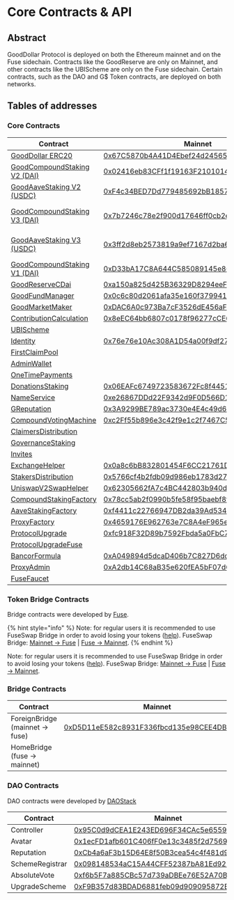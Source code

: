 # Core Contracts & API

## Abstract

GoodDollar Protocol is deployed on both the Ethereum mainnet and on the Fuse sidechain. Contracts like the GoodReserve are only on Mainnet, and other contracts like the UBIScheme are only on the Fuse sidechain. Certain contracts, such as the DAO and G$ Token contracts, are deployed on both networks.

## Tables of addresses

### Core Contracts

| Contract                                                      | Mainnet                                                                                                               | Fuse                                                                                                                                   | Source code                                                                                                                                                                  |
| ------------------------------------------------------------- | --------------------------------------------------------------------------------------------------------------------- | -------------------------------------------------------------------------------------------------------------------------------------- | ---------------------------------------------------------------------------------------------------------------------------------------------------------------------------- |
| [GoodDollar ERC20](gooddollar.md)                             | [0x67C5870b4A41D4Ebef24d2456547A03F1f3e094B](https://etherscan.io/address/0x67C5870b4A41D4Ebef24d2456547A03F1f3e094B) | [0x79BeecC4b165Ccf547662cB4f7C0e83b3796E5b3](https://explorer.fuse.io/address/0x79BeecC4b165Ccf547662cB4f7C0e83b3796E5b3/transactions) | [GoodDollar.sol](https://github.com/GoodDollar/GoodContracts/blob/master/contracts/token/GoodDollar.sol)                                                                     |
| [GoodCompoundStaking V2 (DAI)](goodcompoundstaking-v2-dai.md) | [0x02416eb83CFf1f19163F21010149C3867f3261e1](https://etherscan.io/address/0x02416eb83cff1f19163f21010149c3867f3261e1) |                                                                                                                                        | [GoodCompoundStakingV2.sol](https://github.com/GoodDollar/GoodProtocol/blob/master/contracts/staking/compound/GoodCompoundStakingV2.sol)                                     |
| [GoodAaveStaking V2 (USDC)](goodaavestaking-v2-usdc.md)       | [0xF4c34BED7Dd779485692bB1857aCf9c561B45010](https://etherscan.io/address/0xf4c34bed7dd779485692bb1857acf9c561b45010) |                                                                                                                                        | [GoodAaveStakingV2.sol](https://github.com/GoodDollar/GoodProtocol/blob/master/contracts/staking/aave/GoodAaveStakingV2.sol)                                                 |
| [GoodCompoundStaking V3 (DAI)](goodcompoundstaking-v2-dai.md) | [0x7b7246c78e2f900d17646ff0cb2ec47d6ba10754](https://etherscan.io/address/0x7b7246c78e2f900d17646ff0cb2ec47d6ba10754) |                                                                                                                                        | [GoodCompoundStakingV2.sol](https://github.com/GoodDollar/GoodProtocol/commit/ca2516b30743d888c27f473bb2dbcd21492c790a) (small changes in SimpleStakingV2)                   |
| [GoodAaveStaking V3 (USDC)](goodaavestaking-v2-usdc.md)       | [0x3ff2d8eb2573819a9ef7167d2ba6fd6d31b17f4f](https://etherscan.io/address/0x3ff2d8eb2573819a9ef7167d2ba6fd6d31b17f4f) |                                                                                                                                        | [GoodAaveStakingV2.sol](https://github.com/GoodDollar/GoodProtocol/commit/ca2516b30743d888c27f473bb2dbcd21492c790a) (small changes in SimpleStakingV2)                       |
| [GoodCompoundStaking V1 (DAI)](goodcompoundstaking-v1-dai.md) | [0xD33bA17C8A644C585089145e86E282fada6F3bfd](https://etherscan.io/address/0xD33bA17C8A644C585089145e86E282fada6F3bfd) |                                                                                                                                        | [GoodCompounStaking.sol](https://github.com/GoodDollar/GoodProtocol/blob/master/contracts/staking/compound/GoodCompoundStaking.sol)                                          |
| [GoodReserveCDai](goodreservecdai.md)                         | [0xa150a825d425B36329D8294eeF8bD0fE68f8F6E0](https://etherscan.io/address/0xa150a825d425B36329D8294eeF8bD0fE68f8F6E0) |                                                                                                                                        | [GoodReserveCDai.sol](https://github.com/GoodDollar/GoodContracts/blob/master/stakingModel/contracts/GoodReserveCDai.sol)                                                    |
| [GoodFundManager](goodfundmanager.md)                         | [0x0c6c80d2061afa35e160f3799411d83bdeea0a5a](https://etherscan.io/address/0x0c6c80d2061afa35e160f3799411d83bdeea0a5a) |                                                                                                                                        | [GoodFundManager.sol](https://github.com/GoodDollar/GoodProtocol/blob/master/contracts/staking/GoodFundManager.sol)                                                          |
| [GoodMarketMaker](goodmarketmaker.md)                         | [0xDAC6A0c973Ba7cF3526dE456aFfA43AB421f659F](https://etherscan.io/address/0xDAC6A0c973Ba7cF3526dE456aFfA43AB421f659F) |                                                                                                                                        | [GoodMarketMaker.sol](https://github.com/GoodDollar/GoodProtocol/blob/master/contracts/reserve/GoodMarketMaker.sol)                                                          |
| [ContributionCalculation](contributioncalculation.md)         | [0x8eEC64bb6807c0178f96277cCE6a334B4e565E5C](https://etherscan.io/address/0x8eEC64bb6807c0178f96277cCE6a334B4e565E5C) |                                                                                                                                        | [ContributionCalculation.sol](https://github.com/GoodDollar/GoodContracts/blob/master/stakingModel/contracts/ContributionCalculation.sol)                                    |
| [UBIScheme](ubischeme.md)                                     |                                                                                                                       | [0x3bdeB796950301FfC9568fAF89B7370f8B217321](https://explorer.fuse.io/address/0x3bdeB796950301FfC9568fAF89B7370f8B217321/transactions) | [UBIScheme.sol](https://github.com/GoodDollar/GoodProtocol/blob/master/contracts/ubi/UBIScheme.sol)                                                                          |
| [Identity](identity.md)                                       | [0x76e76e10Ac308A1D54a00f9df27EdCE4801F288b](https://etherscan.io/address/0x76e76e10Ac308A1D54a00f9df27EdCE4801F288b) | [0x7ccF1011610138b484fCc921858e7971342d213c](https://explorer.fuse.io/address/0x7ccF1011610138b484fCc921858e7971342d213c/transactions) | [Identity.sol](https://github.com/GoodDollar/GoodContracts/blob/master/contracts/identity/Identity.sol)                                                                      |
| [FirstClaimPool](firstclaimpool.md)                           |                                                                                                                       | [0x5E8732889f2d84c3D834223c38361B38D7D4B9bc](https://explorer.fuse.io/address/0x5E8732889f2d84c3D834223c38361B38D7D4B9bc/transactions) | [FirstClaimPool.sol](https://github.com/GoodDollar/GoodContracts/blob/master/stakingModel/contracts/FirstClaimPool.sol)                                                      |
| [AdminWallet](adminwallet.md)                                 |                                                                                                                       | [0x14204288286823042263156146334B1a4d61227c](https://explorer.fuse.io/address/0x14204288286823042263156146334B1a4d61227c/transactions) | [AdminWallet.sol](https://github.com/GoodDollar/GoodContracts/blob/master/contracts/wallet/AdminWallet.sol)                                                                  |
| [OneTimePayments](onetimepayments.md)                         |                                                                                                                       | [0x184C1F83b3eB75a2dac483D4a6b9FBD59Df961f8](https://explorer.fuse.io/address/0x184C1F83b3eB75a2dac483D4a6b9FBD59Df961f8/transactions) | [OneTimePayments.sol](https://github.com/GoodDollar/GoodContracts/blob/master/contracts/dao/schemes/OneTimePayments.sol)                                                     |
| [DonationsStaking](donationsstaking.md)                       | [0x06EAFc6749723583672Fc8f4451c8ec0E59F5798](https://etherscan.io/address/0x06EAFc6749723583672Fc8f4451c8ec0E59F5798) |                                                                                                                                        | [DonationsStakinng.sol](https://github.com/GoodDollar/GoodProtocol/blob/master/contracts/staking/DonationsStaking.sol)                                                       |
| [NameService](nameservice.md)                                 | [0xe26867DDd22F9342d9F0D566D182f2c960683971](https://etherscan.io/address/0xe26867DDd22F9342d9F0D566D182f2c960683971) | [0x27E3B64C671a25c191535743d63Bd06CB9B93E37](https://explorer.fuse.io/address/0x27E3B64C671a25c191535743d63Bd06CB9B93E37/transactions) | [NameService.sol](https://github.com/GoodDollar/GoodProtocol/blob/master/contracts/utils/NameService.sol)                                                                    |
| [GReputation](greputation.md)                                 | [0x3A9299BE789ac3730e4E4c49d6d2Ad1b8BC34DFf](https://etherscan.io/address/0x3A9299BE789ac3730e4E4c49d6d2Ad1b8BC34DFf) | [0xdFF4cE07253b2c3fa9dCEC8B918f91d150AC26a4](https://explorer.fuse.io/address/0xdFF4cE07253b2c3fa9dCEC8B918f91d150AC26a4/transactions) | [GReputation.sol](https://github.com/GoodDollar/GoodProtocol/blob/master/contracts/governance/GReputation.sol)                                                               |
| [CompoundVotingMachine](compoundvotingmachine.md)             | [0xc2Ff55b896e3c42f9e1c2f7467C51b93F1C23dFD](https://etherscan.io/address/0xc2Ff55b896e3c42f9e1c2f7467C51b93F1C23dFD) | [0xb9978C071f2F64016A2f8515BC03bd25684201aF](https://explorer.fuse.io/address/0xb9978C071f2F64016A2f8515BC03bd25684201aF/transactions) | [CompoundVotingMachine.sol](https://github.com/GoodDollar/GoodProtocol/blob/master/contracts/governance/CompoundVotingMachine.sol)                                           |
| [ClaimersDistribution](claimersdistribution.md)               |                                                                                                                       | [0xEaDa76013C87C22843b907Ce0110ea55C8E7E2a0](https://explorer.fuse.io/address/0xEaDa76013C87C22843b907Ce0110ea55C8E7E2a0/transactions) | [ClaimersDistribution.sol](https://github.com/GoodDollar/GoodProtocol/blob/master/contracts/governance/ClaimersDistribution.sol)                                             |
| [GovernanceStaking](governancestaking.md)                     |                                                                                                                       | [0xe3E75Ee6895F8b30d8eC3260dAa20ec1aba6DA77](https://explorer.fuse.io/address/0xe3E75Ee6895F8b30d8eC3260dAa20ec1aba6DA77/transactions) | [GovarnanceStaking.sol](https://github.com/GoodDollar/GoodProtocol/blob/master/contracts/governance/GovarnanceStaking.sol)                                                   |
| [Invites](invites.md)                                         |                                                                                                                       | [0x187fc9fB37DF0fbf75149913a97B17c968Fc90d0](https://explorer.fuse.io/address/0x187fc9fB37DF0fbf75149913a97B17c968Fc90d0/transactions) | [InvitesV1.sol](https://github.com/GoodDollar/GoodProtocol/blob/master/contracts/unaudited-foundation/InvitesV1.sol)                                                         |
| [ExchangeHelper](exchangehelper.md)                           | [0x0a8c6bB832801454F6CC21761D0A293Caa003296](https://etherscan.io/address/0x0a8c6bB832801454F6CC21761D0A293Caa003296) |                                                                                                                                        | [ExchangeHelper.sol](https://github.com/GoodDollar/GoodProtocol/blob/91d455b607750cf417f6443740ce71a4d6aa8eac/contracts/reserve/ExchangeHelper.sol)                          |
| [StakersDistribution](stakersdistribution.md)                 | [0x5766cf4b2fdb09d986eb1783d276013c224e28c8](https://etherscan.io/address/0x5766cf4b2fdb09d986eb1783d276013c224e28c8) |                                                                                                                                        | [StakersDistribution.sol](https://github.com/GoodDollar/GoodProtocol/blob/91d455b607750cf417f6443740ce71a4d6aa8eac/contracts/governance/StakersDistribution.sol)             |
| [UniswapV2SwapHelper](uniswapv2swaphelper.md)                 | [0x62305662fA7c4BC442803b940d9192DbDC92D710](https://etherscan.io/address/0x62305662fA7c4BC442803b940d9192DbDC92D710) |                                                                                                                                        | [UniswapV2SwapHelper.sol](https://github.com/GoodDollar/GoodProtocol/blob/926e5b25dd121f7c9e8ebc9efa14a99b34e049cd/contracts/staking/UniswapV2SwapHelper.sol)                |
| [CompoundStakingFactory](compoundstakingfactory.md)           | [0x78cc5ab2f0990b5fe58f95baebf8f37879534aeb](https://etherscan.io/address/0x78cc5ab2f0990b5fe58f95baebf8f37879534aeb) |                                                                                                                                        | [CompoundStakingFactory.sol](https://github.com/GoodDollar/GoodProtocol/blob/91d455b607750cf417f6443740ce71a4d6aa8eac/contracts/staking/compound/CompoundStakingFactory.sol) |
| [AaveStakingFactory](aavestakingfactory.md)                   | [0xf4411c22766947DB2da39Ad534A040b770B51153](https://etherscan.io/address/0xf4411c22766947DB2da39Ad534A040b770B51153) |                                                                                                                                        | [AaveStakingFactory.sol](https://github.com/GoodDollar/GoodProtocol/blob/91d455b607750cf417f6443740ce71a4d6aa8eac/contracts/staking/aave/AaveStakingFactory.sol)             |
| [ProxyFactory](broken-reference)                              | [0x4659176E962763e7C8A4eF965ecfD0fdf9f52057](https://etherscan.io/address/0x4659176E962763e7C8A4eF965ecfD0fdf9f52057) | [0x4136dfD47F47792fC820E2354e9F0ce8e9c586A6](https://explorer.fuse.io/address/0x4136dfD47F47792fC820E2354e9F0ce8e9c586A6/transactions) | [ProxyFactory1967.sol](https://github.com/GoodDollar/GoodProtocol/blob/master/contracts/utils/ProxyFactory1967.sol)                                                          |
| [ProtocolUpgrade](broken-reference)                           | [0xfc918F32D89b7592Fbda5a0FbC7Eaa0c9a0d5d4a](https://etherscan.io/address/0xfc918F32D89b7592Fbda5a0FbC7Eaa0c9a0d5d4a) |                                                                                                                                        | [ProtocolUpgrade.sol](https://github.com/GoodDollar/GoodProtocol/blob/7fd3b288bc8856423b991fc206f2d858d92b1039/contracts/utils/ProtocolUpgrade.sol)                          |
| [ProtocolUpgradeFuse](broken-reference)                       |                                                                                                                       | [0x4dB8602482576321F829baa593150393f7595439](https://explorer.fuse.io/address/0x4dB8602482576321F829baa593150393f7595439/transactions) | [ProtocolUpgradeFuse.sol](https://github.com/GoodDollar/GoodProtocol/blob/master/contracts/utils/ProtocolUpgradeFuse.sol)                                                    |
| [BancorFormula](broken-reference)                             | [0xA049894d5dcaD406b7C827D6dc6A0B58CA4AE73a](https://etherscan.io/address/0xA049894d5dcaD406b7C827D6dc6A0B58CA4AE73a) | [0x88e111b2A42457655A34896E5B929a75E7B82F88](https://explorer.fuse.io/address/0x88e111b2A42457655A34896E5B929a75E7B82F88/transactions) | [BancorFormula.sol](https://github.com/GoodDollar/GoodProtocol/blob/master/contracts/utils/BancorFormula.sol)                                                                |
| [ProxyAdmin](broken-reference)                                | [0xA2db14C68aB35e620fEA5bF07d65e9bff84c994C](https://etherscan.io/address/0xA2db14C68aB35e620fEA5bF07d65e9bff84c994C) |                                                                                                                                        | [Interfaces.sol](https://github.com/GoodDollar/GoodProtocol/blob/2cc37240a9bd5f8a21cf4414f16dd9d13af77b48/contracts/Interfaces.sol#L276)                                     |
| [FuseFaucet](fusefaucet.md)                                   |                                                                                                                       | [0x09Ad3430D146aa662eA8c20cBEBceBC0bbB3FB0a](https://explorer.fuse.io/address/0x09Ad3430D146aa662eA8c20cBEBceBC0bbB3FB0a/transactions) | [FuseFaucet.sol](https://github.com/GoodDollar/GoodProtocol/blob/master/contracts/unaudited-foundation/FuseFaucet.sol)                                                       |

### Token Bridge Contracts

Bridge contracts were developed by [Fuse](https://fuse.io).

{% hint style="info" %}
Note: for regular users it is recommended to use FuseSwap Bridge in order to avoid losing your tokens ([help](https://docs.fuse.io/fuseswap/bridge-fuse-erc20-tokens)). FuseSwap Bridge: [Mainnet -> Fuse](https://fuseswap.com/#/bridge/0x67C5870b4A41D4Ebef24d2456547A03F1f3e094B) | [Fuse -> Mainnet](https://fuseswap.com/#/bridge/0x495d133B938596C9984d462F007B676bDc57eCEC).
{% endhint %}

Note: for regular users it is recommended to use FuseSwap Bridge in order to avoid losing your tokens ([help](https://docs.fuse.io/fuseswap/bridge-fuse-erc20-tokens)). FuseSwap Bridge: [Mainnet -> Fuse](https://fuseswap.com/#/bridge/0x67C5870b4A41D4Ebef24d2456547A03F1f3e094B) | [Fuse -> Mainnet](https://fuseswap.com/#/bridge/0x495d133B938596C9984d462F007B676bDc57eCEC).

### Bridge Contracts

| Contract                        | Mainnet                                                                                                               | Fuse                                                                                                                      | Source code                                                                                                                                                                       |
| ------------------------------- | --------------------------------------------------------------------------------------------------------------------- | ------------------------------------------------------------------------------------------------------------------------- | --------------------------------------------------------------------------------------------------------------------------------------------------------------------------------- |
| ForeignBridge (mainnet -> fuse) | [0xD5D11eE582c8931F336fbcd135e98CEE4DB8CCB0](https://etherscan.io/address/0xD5D11eE582c8931F336fbcd135e98CEE4DB8CCB0) |                                                                                                                           | [ForeignAMBErc677ToErc677.sol](https://github.com/fuseio/tokenbridge-contracts/blob/master/contracts/upgradeable\_contracts/amb\_erc677\_to\_erc677/ForeignAMBErc677ToErc677.sol) |
| HomeBridge (fuse -> mainnet)    |                                                                                                                       | [0xD39021DB018E2CAEadb4B2e6717D31550e7918D0](https://explorer.fuse.io/address/0xD39021DB018E2CAEadb4B2e6717D31550e7918D0) | [HomeAMBErc677ToErc677.sol](https://github.com/fuseio/tokenbridge-contracts/blob/master/contracts/upgradeable\_contracts/amb\_erc677\_to\_erc677/HomeAMBErc677ToErc677.sol)       |

### DAO Contracts

DAO contracts were developed by [DAOStack](https://daostack.io)

| Contract        | Mainnet                                                                                                               | Fuse                                                                                                                      | Source code                                                                                                      |
| --------------- | --------------------------------------------------------------------------------------------------------------------- | ------------------------------------------------------------------------------------------------------------------------- | ---------------------------------------------------------------------------------------------------------------- |
| Controller      | [0x95C0d9dCEA1E243ED696F34CAc5e6559C3c128a3](https://etherscan.io/address/0x95C0d9dCEA1E243ED696F34CAc5e6559C3c128a3) | [0xBcE053b99e22158f8B62f4DBFbEdE1f936b2D4e4](https://explorer.fuse.io/address/0xBcE053b99e22158f8B62f4DBFbEdE1f936b2D4e4) | [Controller.sol](http://github.com/daostack/arc/tree/master/contracts/controller/Controller.sol)                 |
| Avatar          | [0x1ecFD1afb601C406fF0e13c3485f2d75699b6817](https://etherscan.io/address/0x1ecFD1afb601C406fF0e13c3485f2d75699b6817) | [0xf96dADc6D71113F6500e97590760C924dA1eF70e](https://explorer.fuse.io/address/0xf96dADc6D71113F6500e97590760C924dA1eF70e) | [Avatar.sol](http://github.com/daostack/arc/tree/master/contracts/controller/Avatar.sol)                         |
| Reputation      | [0xCb4a6aF3b15D64E8f50B3cea54c4f481d9E434C1](https://etherscan.io/address/0xCb4a6aF3b15D64E8f50B3cea54c4f481d9E434C1) | [0x0be7C592374EE0bD0CcBFC76Be758a138BcaEc6E](https://explorer.fuse.io/address/0x0be7C592374EE0bD0CcBFC76Be758a138BcaEc6E) | [Reputation.sol](http://github.com/daostack/infra/tree/master/contracts/Reputation.sol)                          |
| SchemeRegistrar | [0x098148534aC15A44CFF52387bA81Ed929589eCAf](https://etherscan.io/address/0x098148534aC15A44CFF52387bA81Ed929589eCAf) | [0x12F706FaafCBf8093282Dba0c40eD0D4Eb5CAF54](https://explorer.fuse.io/address/0x12F706FaafCBf8093282Dba0c40eD0D4Eb5CAF54) | [SchemeRegistrar.sol](http://github.com/daostack/arc/tree/master/contracts/universalSchemes/SchemeRegistrar.sol) |
| AbsoluteVote    | [0xf6b5F7a885CBc57d739aDBEe76E52A70Bc04D795](https://etherscan.io/address/0xCb4a6aF3b15D64E8f50B3cea54c4f481d9E434C1) | [0xf6b5F7a885CBc57d739aDBEe76E52A70Bc04D795](https://explorer.fuse.io/address/0x0be7C592374EE0bD0CcBFC76Be758a138BcaEc6E) | [AbsoluteVote.sol](http://github.com/daostack/infra/tree/master/contracts/votingMachines/AbsoluteVote.sol)       |
| UpgradeScheme   | [0xF9B357d83BDAD6881feb09d909095872B93203d0](https://etherscan.io/address/0xF9B357d83BDAD6881feb09d909095872B93203d0) | [0x653c67Be5b3739708e84B61641253822405d78D8](https://explorer.fuse.io/address/0x653c67Be5b3739708e84B61641253822405d78D8) | [UpgradeScheme.sol](http://github.com/daostack/arc/tree/master/contracts/universalSchemes/UpgradeScheme.sol)     |




